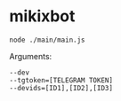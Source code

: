 # mikixbot

```
node ./main/main.js
```

Arguments:

```
--dev
--tgtoken=[TELEGRAM TOKEN]
--devids=[ID1],[ID2],[ID3]
```
